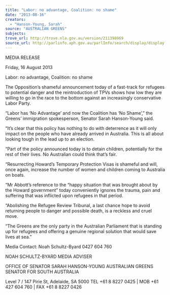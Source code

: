 ```yaml
---
title: "Labor: no advantage, Coalition: no shame"
date: "2013-08-16"
creators:
  - "Hanson-Young, Sarah"
source: "AUSTRALIAN GREENS"
subjects:
trove_url: http://trove.nla.gov.au/version/211398969
source_url: http://parlinfo.aph.gov.au/parlInfo/search/display/display.w3p;query=Id%3A%22media/pressrel/2666256%22
---
```


 MEDIA RELEASE   

 Friday, 16 August 2013   

 Labor: no advantage, Coalition: no shame   

 The Opposition’s shameful announcement today of a fast-track for refugees to potential danger and  the reintroduction of TPVs shows how low they are willing to go in the race to the bottom against an  increasingly conservative Labor Party.   

 “Labor has ‘No Advantage’ and now the Coalition has ‘No Shame’,” the Greens’ immigration  spokesperson, Senator Sarah Hanson-Young said.   

 “It’s clear that this policy has nothing to do with deterrence as it will only impact on the people who  have already arrived in Australia. This is all about looking tough in the lead up to an election.   

 “Part of the policy announced today is to detain children, potentially for the rest of their lives. No  Australian could think that’s fair.   

 “Resurrecting Howard’s Temporary Protection Visas is shameful and will, once again, increase the  number of women and children coming to Australia on boats.   

 “Mr Abbott’s reference to the “happy situation that was brought about by the Howard government”  today conveniently ignores the trauma, pain and suffering that was inflicted upon refugees in that  period.   

 “Abolishing the Refugee Review Tribunal, a last chance hope to avoid returning people to danger  and possible death, is a reckless and cruel move.   

 “The Greens are the only party in the Australian Parliament that is standing up for refugees and  offering a genuine regional solution that would save lives at sea.”   

 

 Media Contact: Noah Schultz-Byard 0427 604 760   

 

 NOAH SCHULTZ-BYARD  MEDIA ADVISER   

 OFFICE OF SENATOR SARAH HANSON-YOUNG  AUSTRALIAN GREENS SENATOR FOR SOUTH AUSTRALIA 

 

 Level 7 / 147 Pirie St, Adelaide, SA 5000  TEL  +61 8 8227 0425   |   MOB  +61 427 604 760   |   FAX  +61 8 8227 0426     

 

 

 

